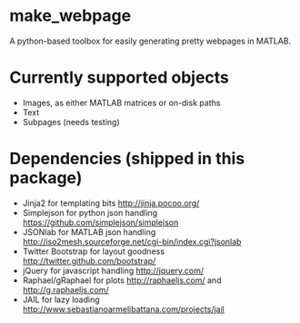 make_webpage
============

A python-based toolbox for easily generating pretty webpages in MATLAB.

Currently supported objects
===========================
- Images, as either MATLAB matrices or on-disk paths
- Text
- Subpages (needs testing)

Dependencies (shipped in this package)
======================================
- Jinja2 for templating bits http://jinja.pocoo.org/
- Simplejson for python json handling https://github.com/simplejson/simplejson
- JSONlab for MATLAB json handling http://iso2mesh.sourceforge.net/cgi-bin/index.cgi?jsonlab
- Twitter Bootstrap for layout goodness http://twitter.github.com/bootstrap/
- jQuery for javascript handling http://jquery.com/
- Raphael/gRaphael for plots http://raphaeljs.com/ and http://g.raphaeljs.com/
- JAIL for lazy loading http://www.sebastianoarmelibattana.com/projects/jail
